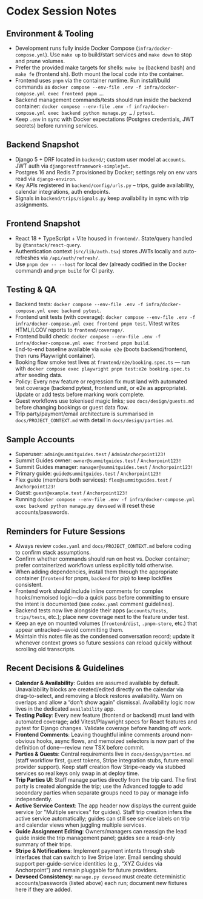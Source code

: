# Codex Session Notes

## Environment & Tooling
- Development runs fully inside Docker Compose (`infra/docker-compose.yml`). Use `make up` to build/start services and `make down` to stop and prune volumes.
- Prefer the provided make targets for shells: `make be` (backend bash) and `make fe` (frontend sh). Both mount the local code into the container.
- Frontend uses `pnpm` via the container runtime. Run install/build commands as `docker compose --env-file .env -f infra/docker-compose.yml exec frontend pnpm …`.
- Backend management commands/tests should run inside the backend container: `docker compose --env-file .env -f infra/docker-compose.yml exec backend python manage.py …` / `pytest`.
- Keep `.env` in sync with Docker expectations (Postgres credentials, JWT secrets) before running services.

## Backend Snapshot
- Django 5 + DRF located in `backend/`; custom user model at `accounts`. JWT auth via `djangorestframework-simplejwt`.
- Postgres 16 and Redis 7 provisioned by Docker; settings rely on env vars read via `django-environ`.
- Key APIs registered in `backend/config/urls.py` – trips, guide availability, calendar integrations, auth endpoints.
- Signals in `backend/trips/signals.py` keep availability in sync with trip assignments.

## Frontend Snapshot
- React 18 + TypeScript + Vite housed in `frontend/`. State/query handled by `@tanstack/react-query`.
- Authentication context (`src/lib/auth.tsx`) stores JWTs locally and auto-refreshes via `/api/auth/refresh/`.
- Use `pnpm dev -- --host` for local dev (already codified in the Docker command) and `pnpm build` for CI parity.

## Testing & QA
- Backend tests: `docker compose --env-file .env -f infra/docker-compose.yml exec backend pytest`.
- Frontend unit tests (with coverage): `docker compose --env-file .env -f infra/docker-compose.yml exec frontend pnpm test`. Vitest writes HTML/LCOV reports to `frontend/coverage/`.
- Frontend build check: `docker compose --env-file .env -f infra/docker-compose.yml exec frontend pnpm build`.
- End-to-end baseline available via `make e2e` (boots backend/frontend, then runs Playwright container).
- Booking flow smoke test lives at `frontend/e2e/booking.spec.ts` — run with `docker compose exec playwright pnpm test:e2e booking.spec.ts` after seeding data.
- Policy: Every new feature or regression fix must land with automated test coverage (backend pytest, frontend unit, or e2e as appropriate). Update or add tests before marking work complete.
- Guest workflows use tokenised magic links; see `docs/design/guests.md` before changing bookings or guest data flow.
- Trip party/payment/email architecture is summarised in `docs/PROJECT_CONTEXT.md` with detail in `docs/design/parties.md`.

## Sample Accounts
- Superuser: `admin@summitguides.test` / `AdminAnchorpoint123!`
- Summit Guides owner: `owner@summitguides.test` / `Anchorpoint123!`
- Summit Guides manager: `manager@summitguides.test` / `Anchorpoint123!`
- Primary guide: `guide@summitguides.test` / `Anchorpoint123!`
- Flex guide (members both services): `flex@summitguides.test` / `Anchorpoint123!`
- Guest: `guest@example.test` / `Anchorpoint123!`
- Running `docker compose --env-file .env -f infra/docker-compose.yml exec backend python manage.py devseed`
  will reset these accounts/passwords.

## Reminders for Future Sessions
- Always review `codex.yaml` and `docs/PROJECT_CONTEXT.md` before coding to confirm stack assumptions.
- Confirm whether commands should run on host vs. Docker container; prefer containerized workflows unless explicitly told otherwise.
- When adding dependencies, install them through the appropriate container (`frontend` for pnpm, `backend` for pip) to keep lockfiles consistent.
- Frontend work should include inline comments for complex hooks/memoised logic—do a quick pass before committing to ensure the intent is documented (see `codex.yaml` comment guidelines).
- Backend tests now live alongside their apps (`accounts/tests`, `trips/tests`, etc.); place new coverage next to the feature under test.
- Keep an eye on mounted volumes (`frontend/dist`, `.pnpm-store`, etc.) that appear untracked—avoid committing them.
- Maintain this notes file as the condensed conversation record; update it whenever context grows so future sessions can reload quickly without scrolling old transcripts.

## Recent Decisions & Guidelines
- **Calendar & Availability**: Guides are assumed available by default. Unavailability blocks are created/edited directly on the calendar via drag-to-select, and removing a block restores availability. Warn on overlaps and allow a “don’t show again” dismissal. Availability logic now lives in the dedicated `availability` app.
- **Testing Policy**: Every new feature (frontend or backend) must land with automated coverage; add Vitest/Playwright specs for React features and pytest for Django changes. Validate coverage before handing off work.
- **Frontend Comments**: Leaving thoughtful inline comments around non-obvious hooks, async flows, and memoized selectors is now part of the definition of done—review new TSX before commit.
- **Parties & Guests**: Central requirements live in `docs/design/parties.md` (staff workflow first, guest tokens, Stripe integration stubs, future email provider support). Keep staff creation flow Stripe-ready via stubbed services so real keys only swap in at deploy time.
- **Trip Parties UI**: Staff manage parties directly from the trip card. The first party is created alongside the trip; use the Advanced toggle to add secondary parties when separate groups need to pay or manage info independently.
- **Active Service Context**: The app header now displays the current guide service (or "Multiple services" for guides). Staff trip creation infers the active service automatically; guides can still see service labels on trip and calendar views when juggling multiple services.
- **Guide Assignment Editing**: Owners/managers can reassign the lead guide inside the trip management panel; guides see a read-only summary of their trips.
- **Stripe & Notifications**: Implement payment intents through stub interfaces that can switch to live Stripe later. Email sending should support per-guide-service identities (e.g., “XYZ Guides via Anchorpoint”) and remain pluggable for future providers.
- **Devseed Consistency**: `manage.py devseed` must create deterministic accounts/passwords (listed above) each run; document new fixtures here if they are added.
